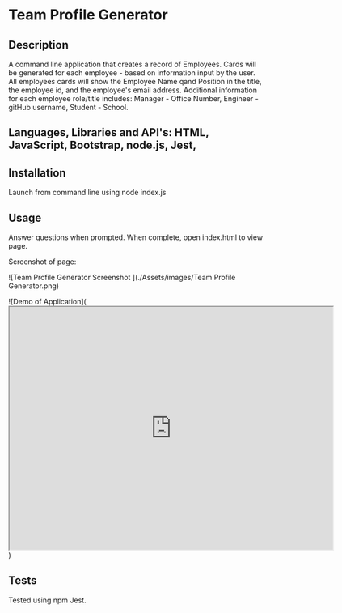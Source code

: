 # Team Profile Generator

## Description 
A command line application that creates a record of Employees. 
Cards will be generated for each employee - based on information input by the user.  
All employees cards will show the Employee Name qand Position in the title, the employee id, and the employee's email address.
Additional information for each employee role/title includes:
Manager - Office Number,
Engineer - gitHub username,
Student - School.

## Languages, Libraries and API's:   HTML, JavaScript, Bootstrap, node.js, Jest, 

## Installation
Launch from command line using node index.js

## Usage 

Answer questions when prompted.  When complete, open index.html to view page.  

Screenshot of page: 

![Team Profile Generator Screenshot ](./Assets/images/Team Profile Generator.png)


![Demo of Application](<iframe src="https://drive.google.com/file/d/19TqopkK4vF4yqP-zJNVQpHeTktWCFifP/preview" width="640" height="480"></iframe>)


## Tests 
Tested using npm Jest. 

